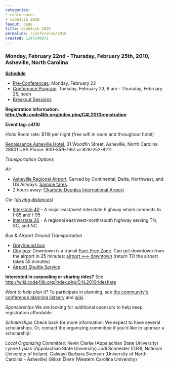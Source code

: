 ```yaml
---
categories:
- conferences
- code4lib 2010
layout: page
title: Code4Lib 2010
permalink: /conference/2010
created: 1247240872
---
```

<h3><strong>Monday, February 22nd - Thursday, February 25th, 2010, Asheville, North Carolina</strong></h3>

<strong><a href="http://code4lib.org/conference/2010/schedule">Schedule</a></strong>
<ul><li><a href="http://code4lib.org/conference/2010/schedule#preconf">Pre-Conferences</a>: Monday, February 22</a></li>
<li><a href="http://code4lib.org/conference/2010/schedule#conf">Conference Program</a>: Tuesday, February 23, 8 am - Thursday, February 25, noon</li>
<li><a href="http://code4lib.org/conference/2010/breakouts">Breakout Sessions</a></li></ul>

<strong>Registration Information: <a href="http://wiki.code4lib.org/index.php/C4L2010registration">http://wiki.code4lib.org/index.php/C4L2010registration</a></strong>

<strong>Event tag: c4l10</strong>

<em>Hotel</em>
Room rate: $119 per night (free wifi in room and throughout hotel)

<a href="http://www.marriott.com/hotels/hotel-information/travel/avlbr-renaissance-asheville-hotel/">Renaissance Asheville Hotel</a>, 31 Woodfin Street, Asheville, North Carolina 28801 USA
Phone: 800-359-7951 or 828-252-8211.
<!--break-->

<em>Transportation Options</em>
<div><i>Air</i></div>
<ul>
<li>
<a href="http://www.flyavl.com/">Asheville Regional Airport</a>. Served by Continental, Delta, Northwest, and US Airways. <a
href="http://www.farecompare.com/maps/myAirportCategoryMap.html?departure=AVL&category=Domestic">Sample fares</a>.
<li>2 hours away: <a href="http://www.charlotteairport.com">Charlotte Douglas International Airport</a></li>
</ul>
<div><i>Car (<a href="http://www.exploreasheville.com/local-info/mileage/index.aspx">driving distances</a>)</i></div>
<ul>
<li><a href="http://en.wikipedia.org/wiki/Interstate_40">Interstate 40</a> - A major east/west interstate highway which connects to I-85 and 
I-95</li>
<li><a href="http://en.wikipedia.org/wiki/Interstate_26">Interstate 26</a> - A regional east/west-north/south highway serving TN, SC, and NC</li>
</ul>
<div><i>Bus & Airport Ground Transportation</i></div>
<ul>
<li><a href="http://www.greyhound.com/home/TicketCenter/en/terminal.asp?city=340054">Greyhound bus</a></li>
<li><a href="http://www.ashevillenc.gov/residents/transportation/city_bus/default.aspx?id=946">City bus</a>: Downtown is a transit <a href="http://www.ashevillenc.gov/residents/transportation/city_bus/default.aspx?id=1018">Fare-Free Zone</a>. Can get downtown from the airport in 25 minutes: <a href="http://www.ashevillenc.gov/residents/transportation/city_bus/default.aspx?id=968">airport <--> downtown</a> (return TO the airport takes 55 minutes)</li>
<li><a href="http://www.ashevilleairportexpress.com/">Airport Shuttle Service</a></li>
</ul>

<p><strong>Interested in carpooling or sharing rides?</strong> See <a href="http://wiki.code4lib.org/index.php/C4L2010rideshare">http://wiki.code4lib.org/index.php/C4L2010rideshare</a></p>

<em> Want to help plan it? </em>
To participate in planning, see <a href="http://groups.google.com/group/code4libcon">the community's conference planning listserv</a> and <a href="http://wiki.code4lib.org/index.php/Category:Code4Lib2010">wiki</a>.

<em>Sponsorships</em>
We are looking for additional sponsors to help keep registration affordable. 

<em>Scholarships</em>
Check back for more information: We expect to have several scholarships. Or, contact the organizing committee if you'd like to sponsor a scholarship!


<em>Local Organizing Committee:</em>
Kevin Clarke (Appalachian State University)
Lynne Lysiak (Appalachian State University)
Jodi Schneider (DERI, National University of Ireland, Galway)
Barbara Svenson (University of North Carolina - Asheville)
Gillian Ellern (Western Carolina University) 
